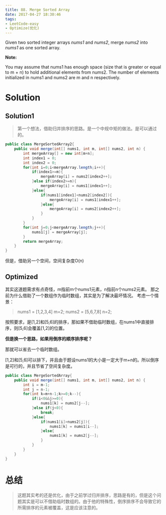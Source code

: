 ```yaml
---
title: 88. Merge Sorted Array
date: 2017-04-27 18:30:46
tags:
- LeetCode-easy
- Optimize(优化)
---
```


Given two sorted integer arrays *nums1* and *nums2*, merge *nums2* into *nums1* as one sorted array.

**Note:**

You may assume that nums1 has enough space (size that is greater or equal to m + n) to hold additional elements from nums2. The number of elements initialized in nums1 and nums2 are m and n respectively.

<!-- more -->
# Solution

## Solution1

>第一个想法，借助归并排序的思路。是一个中规中矩的做法。是可以通过的。

```java
public class MergeSortedArray2{
    public void merge(int[] nums1, int m, int[] nums2, int n) {
        int mergeArray[] = new int[m+n];
        int index1 = 0;
        int index2 = 0;
        for(int i=0;i<mergeArray.length;i++){
            if(index1>=m){
                mergeArray[i] = nums2[index2++];
            }else if(index2>=n){
                mergeArray[i] = nums1[index1++];
            }else{
                if(nums1[index1]<nums2[index2]){
                    mergeArray[i] = nums1[index1++];
                }else{
                    mergeArray[i] = nums2[index2++];
                }
            }
        }
        for(int j=0;j<mergeArray.length;j++){
            nums1[j] = mergeArray[j];
        }
        return mergeArray;
    }
}
```
但是，借助另一个空间，空间复杂度O(n)

## Optimized

其实这道题需求有点奇怪，m指前m个nums1元素，n指前n个nums2元素。
那之前为什么借助了一个数组作为临时数组，其实是为了解决最坏情况。
考虑一个情景：

>nums1 = [1,2,3,4] m=2;
>nums2 = [5,6,7,8] n=2;

按照要求，是[1,2]和[5,6]的排序，那如果不借助临时数组，在nums1中直接排序，则[5,6]会覆盖[1,2]的位置。

**但是换一个思路，如果用倒序的顺序排序呢？**

那就可以省去一个临时数组。

[1,2]和[5,6]可以排下，并且由于题设nums1的大小是一定大于m+n的。所以倒序是可行的，并且节省了空间复杂度。

```java
public class MergeSortedArray{
    public void merge(int[] nums1, int m, int[] nums2, int n) {
        int i = m-1;
        int j = n-1;
        for(int k=m+n-1;k>=0;k--){
            if(i<0&&j>=0){
                nums1[k] = nums2[j--];
            }else if(j<0){
                break;
            }else{
                if(nums1[i]>nums2[j]){
                    nums1[k] = nums1[i--];
                }else{
                    nums1[k] = nums2[j--];
                }
            }
        }
    }
}
```

# 总结
>这题其实考的还是优化，由于之前学过归并排序，思路是有的，但是这个问题其实是可以不借助临时数组的。由于他的特殊性，倒序排序不会导致它的所需排序的元素被覆盖，这是应该注意的。
